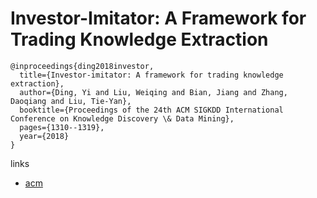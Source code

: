 # Investor-Imitator: A Framework for Trading Knowledge Extraction
```
@inproceedings{ding2018investor,
  title={Investor-imitator: A framework for trading knowledge extraction},
  author={Ding, Yi and Liu, Weiqing and Bian, Jiang and Zhang, Daoqiang and Liu, Tie-Yan},
  booktitle={Proceedings of the 24th ACM SIGKDD International Conference on Knowledge Discovery \& Data Mining},
  pages={1310--1319},
  year={2018}
}
```

links
- [acm](https://dl.acm.org/doi/10.1145/3219819.3220113)
